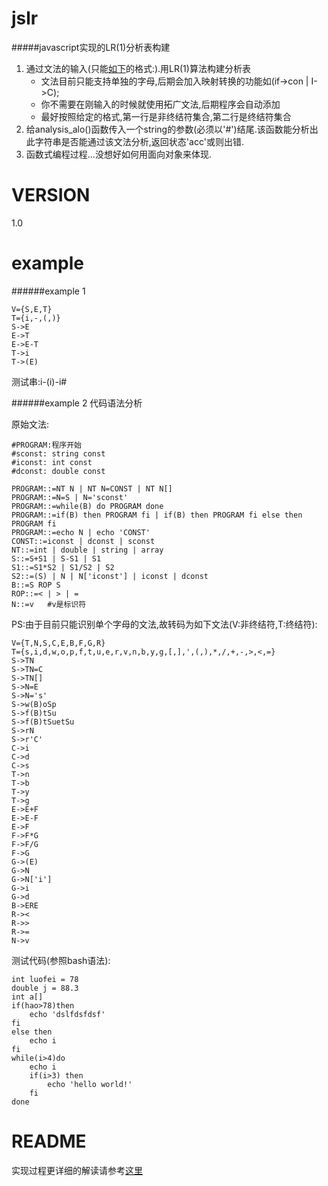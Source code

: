 jslr
====

#####javascript实现的LR(1)分析表构建

1. 通过文法的输入(只能[如下](https://github.com/luofei2011/jslr1#example)的格式:).用LR(1)算法构建分析表
	* 文法目前只能支持单独的字母,后期会加入映射转换的功能如(if->con | I->C);
	* 你不需要在刚输入的时候就使用拓广文法,后期程序会自动添加
	* 最好按照给定的格式,第一行是非终结符集合,第二行是终结符集合
2. 给analysis_alo()函数传入一个string的参数(必须以'#')结尾.该函数能分析出
   此字符串是否能通过该文法分析,返回状态'acc'或则出错.
3. 函数式编程过程...没想好如何用面向对象来体现.

VERSION
====
1.0

example
====
######example 1 

	V={S,E,T}
	T={i,-,(,)}
	S->E
	E->T
	E->E-T
	T->i
	T->(E)

测试串:i-(i)-i#

######example 2 代码语法分析

原始文法:

	#PROGRAM:程序开始
	#sconst: string const
	#iconst: int const
	#dconst: double const
	
	PROGRAM::=NT N | NT N=CONST | NT N[]
	PROGRAM::=N=S | N='sconst'
	PROGRAM::=while(B) do PROGRAM done
	PROGRAM::=if(B) then PROGRAM fi | if(B) then PROGRAM fi else then PROGRAM fi
	PROGRAM::=echo N | echo 'CONST'
	CONST::=iconst | dconst | sconst
	NT::=int | double | string | array
	S::=S+S1 | S-S1 | S1
	S1::=S1*S2 | S1/S2 | S2
	S2::=(S) | N | N['iconst'] | iconst | dconst
	B::=S ROP S
	ROP::=< | > | =
	N::=v	#v是标识符

PS:由于目前只能识别单个字母的文法,故转码为如下文法(V:非终结符,T:终结符):

	V={T,N,S,C,E,B,F,G,R}
	T={s,i,d,w,o,p,f,t,u,e,r,v,n,b,y,g,[,],',(,),*,/,+,-,>,<,=}
	S->TN
	S->TN=C
	S->TN[]
	S->N=E
	S->N='s'
	S->w(B)oSp
	S->f(B)tSu
	S->f(B)tSuetSu
	S->rN
	S->r'C'
	C->i
	C->d
	C->s
	T->n
	T->b
	T->y
	T->g
	E->E+F
	E->E-F
	E->F
	F->F*G
	F->F/G
	F->G
	G->(E)
	G->N
	G->N['i']
	G->i
	G->d
	B->ERE
	R-><
	R->>
	R->=
	N->v

测试代码(参照bash语法):

	int luofei = 78
	double j = 88.3
	int a[]
	if(hao>78)then
		echo 'dslfdsfdsf'
	fi
	else then
		echo i
	fi
	while(i>4)do
		echo i
		if(i>3) then
			echo 'hello world!'
		fi
	done

README
====

实现过程更详细的解读请参考[这里](http://www.cnblogs.com/Poised-flw/archive/2013/04/13/3019385.html)

